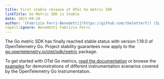 ```yaml
---
title: First stable release of OTel Go metric SDK
linkTitle: Go Metric SDK is Stable
date: 2023-09-29
author: '[Fabrizio Ferri-Benedetti](https://github.com/theletterf/) (Splunk)'
cSpell:ignore: Benedetti Fabrizio Ferri
---
```


The Go metric SDK has finally reached stable status with version 1.19.0 of
OpenTelemetry Go. Project stability guarantees now apply to the
[go.opentelemetry.io/otel/sdk/metric](https://pkg.go.dev/go.opentelemetry.io/otel/sdk/metric)
package.

To get started with OTel Go metrics,
[read the documentation](/docs/instrumentation/go/manual) or browse the
[examples](https://github.com/open-telemetry/opentelemetry-go/tree/main/example)
for demonstrations of different instrumentation scenarios covered by the
OpenTelemetry Go Instrumentation.

